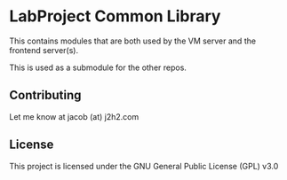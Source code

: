# LabProject Common Library

This contains modules that are both used by the VM server and the frontend server(s).

This is used as a submodule for the other repos.

## Contributing

Let me know at jacob (at) j2h2.com

## License

This project is licensed under the GNU General Public License (GPL) v3.0
